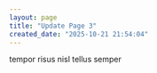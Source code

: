 ```yaml
---
layout: page
title: "Update Page 3"
created_date: "2025-10-21 21:54:04"
---
```


tempor risus nisl tellus semper 
